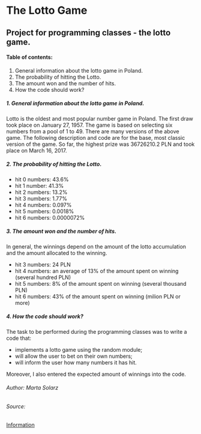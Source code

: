 # The Lotto Game #
## Project for programming classes - the lotto game. ##

#### Table of contents: ####
1. General information about the lotto game in Poland.
2. The probability of hitting the Lotto.
3. The amount won and the number of hits.
4. How the code should work?

##### 1. General information about the lotto game in Poland. #####

Lotto is the oldest and most popular number game in Poland. The first draw took place on January 27, 1957. The game is based on selecting six numbers from a pool of 1 to 49. There are many versions of the above game. The following description and code are for the base, most classic version of the game. So far, the highest prize was 36726210.2 PLN and took place on March 16, 2017.

##### 2. The probability of hitting the Lotto. #####

* hit 0 numbers: 43.6%
* hit 1 number: 41.3%
* hit 2 numbers: 13.2%
* hit 3 numbers: 1.77%
* hit 4 numbers: 0.097%
* hit 5 numbers: 0.0018%
* hit 6 numbers: 0.0000072%

##### 3. The amount won and the number of hits. #####

In general, the winnings depend on the amount of the lotto accumulation and the amount allocated to the winning.

* hit 3 numbers: 24 PLN
* hit 4 numbers: an average of 13% of the amount spent on winning (several hundred PLN)
* hit 5 numbers: 8% of the amount spent on winning (several thousand PLN)
* hit 6 numbers: 43% of the amount spent on winning (milion PLN or more)

##### 4. How the code should work? #####

The task to be performed during the programming classes was to write a code that:
* implements a lotto game using the random module;
* will allow the user to bet on their own numbers;
* will inform the user how many numbers it has hit.

Moreover, I also entered the expected amount of winnings into the code.

###### Author: Marta Solarz ######

###### Source: ######
[Information](https://pl.wikipedia.org/wiki/Lotto_(gra_liczbowa)?msclkid=e46d4dc1b33011ec861dd3ba52d9a7a8)
